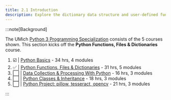 ```yaml
---
title: 2.1 Introduction
description: Explore the dictionary data structure and user-defined functions in Python.
---
```



:::note[Background]

The UMich [Python 3 Programming Specialization](https://www.coursera.org/specializations/python-3-programming) consists of  the 5 courses shown. This section kicks off the **Python Functions, Files & Dictionaries** course.


 1. ☑️ | [Python Basics](https://www.coursera.org/learn/python-basics?specialization=python-3-programming) - 34 hrs, 4 modules
 1. ✅ | [Python Functions, Files & Dictionaries](https://www.coursera.org/learn/python-functions-files-dictionaries?specialization=python-3-programming) - 31 hrs, 5 modules
 1. ⬜️ | [Data Collection & Processing With Python](https://www.coursera.org/learn/data-collection-processing-python?specialization=python-3-programming) - 16 hrs, 3 modules
 1. ⬜️ | [Python Classes & Inheritance](https://www.coursera.org/learn/python-classes-inheritance?specialization=python-3-programming) - 18 hrs, 3 modules
 1. ⬜️ | [Python Project: pillow, tesseract, opencv](https://www.coursera.org/learn/python-project?specialization=python-3-programming) - 21 hrs, 3 modules

:::